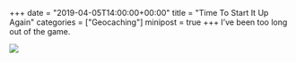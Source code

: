 +++
date = "2019-04-05T14:00:00+00:00"
title = "Time To Start It Up Again"
categories = ["Geocaching"]
minipost = true
+++
I’ve been too long out of the game. 

![](https://res.cloudinary.com/tobyblog/image/upload/v1554490058/img/68A84E68-CF95-4465-812F-66F805EE0CC1.jpg)
